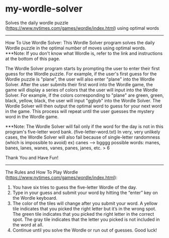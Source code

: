 # my-wordle-solver
Solves the daily wordle puzzle (https://www.nytimes.com/games/wordle/index.html) using optimal words

*****************************************************************************************************************************

How To Use Wordle Solver:
This Wordle Solver program solves the daily Wordle puzzle in the optimal number of moves using optimal words. 
***Note: If you don't know what Wordle is, refer to the link and instructions at the bottom of this page.

The Wordle Solver program starts by prompting the user to enter their first guess for the Wordle puzzle. 
For example, if the user's first guess for the Wordle puzzle is "plane", the user will also enter "plane" into
the Wordle Solver. After the user submits their first word into the Wordle game, the game will display a series 
of colors that the user will input into the Wordle Solver. For example, if the colors corresponding to "plane" are 
green, green, black, yellow, black, the user will input "ggbyb" into the Wordle Solver. The Wordle Solver
will then output the optimal word to guess for your next word in the game. This process will repeat until the
user guesses the mystery word in the Wordle game.

***Note: The Wordle Solver will fail only if the word for the day is not in this program's five-letter word bank. (five-letter-word.txt)
         In very, very unlikely cases, the Wordle Solver will also fail because of single-letter randomness (which is impossible to avoid)
           ex) canes --> bgggg         possible words: manes, banes, lanes, wanes, vanes, panes, janes, etc. > 6 

Thank You and Have Fun!

*****************************************************************************************************************************

The Rules and How To Play Wordle (https://www.nytimes.com/games/wordle/index.html):

1. You have six tries to guess the five-letter Wordle of the day.
2. Type in your guess and submit your word by hitting the “enter” key on the Wordle keyboard.
3. The color of the tiles will change after you submit your word. A yellow tile indicates that you picked the right
   letter but it’s in the wrong spot. The green tile indicates that you picked the right letter in the correct spot. 
   The gray tile indicates that the letter you picked is not included in the word at all.
4. Continue until you solve the Wordle or run out of guesses. Good luck!
